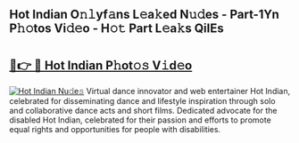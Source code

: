 ## Hot Indian O𝚗𝚕yf𝚊ns L𝚎a𝚔ed N𝚞𝚍es - Part-1Yn P𝚑𝚘tos Vi𝚍𝚎o - H𝚘𝚝 Part L𝚎a𝚔s QiIEs

# <h2><a href="http://kf806p.oniu.top/?m=Hot+Indian">🔗👉 🔴 Hot Indian P𝚑ot𝚘𝚜 V𝚒d𝚎o</a></h2>

[![Hot Indian Nu𝚍e𝚜](https://i.imgur.com/0qMVB7G.gif)](http://kf806p.oniu.top/?m=Hot+Indian)
Virtual dance innovator and web entertainer Hot Indian, celebrated for disseminating dance and lifestyle inspiration through solo and collaborative dance acts and short films. Dedicated advocate for the disabled Hot Indian, celebrated for their passion and efforts to promote equal rights and opportunities for people with disabilities.  
